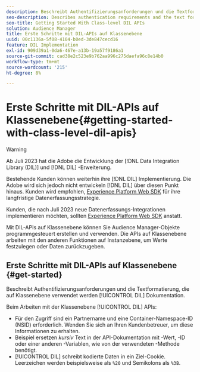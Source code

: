 ```yaml
---
description: Beschreibt Authentifizierungsanforderungen und die Textformatierung, die in der DIL-Dokumentation auf Klassenebene verwendet werden.
seo-description: Describes authentication requirements and the text formatting used in the class-level DIL documentation.
seo-title: Getting Started With Class-level DIL APIs
solution: Audience Manager
title: Erste Schritte mit DIL-APIs auf Klassenebene
uuid: 00c1136a-5f08-4104-b0ed-3de847cecd16
feature: DIL Implementation
exl-id: 909d39a1-0da6-467e-a13b-19a57f9186a1
source-git-commit: cad38e2c523e9b762aa996c275daefa96c8e14b0
workflow-type: tm+mt
source-wordcount: '215'
ht-degree: 8%

---
```


# Erste Schritte mit DIL-APIs auf Klassenebene{#getting-started-with-class-level-dil-apis}

>[!WARNING]
>
>Ab Juli 2023 hat die Adobe die Entwicklung der [!DNL Data Integration Library (DIL)] und [!DNL DIL] -Erweiterung.
>
>Bestehende Kunden können weiterhin ihre [!DNL DIL] Implementierung. Die Adobe wird sich jedoch nicht entwickeln [!DNL DIL] über diesen Punkt hinaus. Kunden wird empfohlen, [Experience Platform Web SDK](https://experienceleague.adobe.com/docs/experience-platform/edge/home.html?lang=en) für ihre langfristige Datenerfassungsstrategie.
>
>Kunden, die nach Juli 2023 neue Datenerfassungs-Integrationen implementieren möchten, sollten [Experience Platform Web SDK](https://experienceleague.adobe.com/docs/experience-platform/edge/home.html?lang=en) anstatt.

Mit DIL-APIs auf Klassenebene können Sie Audience Manager-Objekte programmgesteuert erstellen und verwenden. Die APIs auf Klassenebene arbeiten mit den anderen Funktionen auf Instanzebene, um Werte festzulegen oder Daten zurückzugeben.

## Erste Schritte mit DIL-APIs auf Klassenebene {#get-started}

Beschreibt Authentifizierungsanforderungen und die Textformatierung, die auf Klassenebene verwendet werden [!UICONTROL DIL] Dokumentation.

<!-- 

c_class_start.xml

 -->

Beim Arbeiten mit der Klassenebene [!UICONTROL DIL] APIs:

* Für den Zugriff sind ein Partnername und eine Container-Namespace-ID (NSID) erforderlich. Wenden Sie sich an Ihren Kundenbetreuer, um diese Informationen zu erhalten.
* Beispiel ersetzen *kursiv* Text in der API-Dokumentation mit -Wert, -ID oder einer anderen -Variablen, wie von der verwendeten -Methode benötigt.
* [!UICONTROL DIL] schreibt kodierte Daten in ein Ziel-Cookie. Leerzeichen werden beispielsweise als `%20` und Semikolons als `%3B`.

